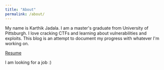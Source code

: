 ```yaml
---
title: "About"
permalink: /about/
---
```


My name is Karthik Jadala. I am a master's graduate from University of Pittsburgh. I love cracking CTFs and learning about vulnerabilities and exploits. This blog is an attempt to document my progress with whatever I'm working on.

[Resume]({{site.url}}{{site.baseurl}}/misc/Resume_June2020.pdf)

I am looking for a job :)
